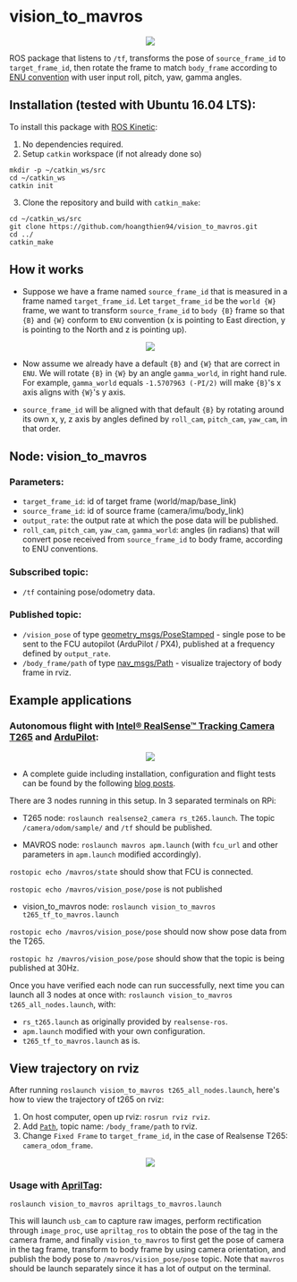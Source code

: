 # vision_to_mavros

<p align="center"><img src="https://i.imgur.com/ycQPhMi.png"/> 
  
ROS package that listens to `/tf`, transforms the pose of `source_frame_id` to `target_frame_id`, then rotate the frame to match `body_frame` according to [ENU convention](https://dev.px4.io/en/ros/external_position_estimation.html#ros_reference_frames) with user input roll, pitch, yaw, gamma angles. 

## Installation (tested with Ubuntu 16.04 LTS):
To install this package with [ROS Kinetic](http://wiki.ros.org/kinetic/Installation/Ubuntu):
1. No dependencies required.
2. Setup `catkin` workspace (if not already done so)
```
mkdir -p ~/catkin_ws/src
cd ~/catkin_ws
catkin init
```
3. Clone the repository and build with `catkin_make`:
```
cd ~/catkin_ws/src
git clone https://github.com/hoangthien94/vision_to_mavros.git
cd ../
catkin_make
```
## How it works
- Suppose we have a frame named `source_frame_id` that is measured in a frame named `target_frame_id`. Let `target_frame_id` be the `world {W}` frame, we want to transform `source_frame_id` to `body {B}` frame so that `{B}` and `{W}` conform to `ENU` convention (x is pointing to East direction, y is pointing to the North and z is pointing up).

<p align="center"><img src="https://i.imgur.com/IxkSIt2.png"/> 

- Now assume we already have a default `{B}` and `{W}` that are correct in `ENU`. We will rotate `{B}` in `{W}` by an angle `gamma_world`, in right hand rule. For example, `gamma_world` equals `-1.5707963 (-PI/2)` will make `{B}`'s x axis aligns with `{W}`'s y axis.

- `source_frame_id` will be aligned with that default `{B}` by rotating around its own x, y, z axis by angles defined by `roll_cam`, `pitch_cam`, `yaw_cam`, in that order.

## Node: vision_to_mavros

### Parameters:

* `target_frame_id`: id of target frame (world/map/base_link)
* `source_frame_id`: id of source frame (camera/imu/body_link)
* `output_rate`: the output rate at which the pose data will be published.
* `roll_cam`, `pitch_cam`, `yaw_cam`, `gamma_world`: angles (in radians) that will convert pose received from `source_frame_id` to body frame, according to ENU conventions.

### Subscribed topic:
* `/tf` containing pose/odometry data.

### Published topic:
* `/vision_pose` of type [geometry_msgs/PoseStamped](http://docs.ros.org/api/geometry_msgs/html/msg/PoseStamped.html) - single pose to be sent to the FCU autopilot (ArduPilot / PX4), published at a frequency defined by `output_rate`.
* `/body_frame/path` of type [nav_msgs/Path](http://docs.ros.org/api/nav_msgs/html/msg/Path.html) - visualize trajectory of body frame in rviz.

## Example applications
### Autonomous flight with [Intel® RealSense™ Tracking Camera T265](https://www.intelrealsense.com/tracking-camera-t265/) and [ArduPilot](http://ardupilot.org/):

<p align="center"><img src="https://i.imgur.com/YT6dGMp.png"/> 

* A complete guide including installation, configuration and flight tests can be found by the following [blog posts](https://discuss.ardupilot.org/t/gsoc-2019-integration-of-ardupilot-and-vio-tracking-camera-for-gps-less-localization-and-navigation/42394).

There are 3 nodes running in this setup. In 3 separated terminals on RPi:

* T265 node: `roslaunch realsense2_camera rs_t265.launch`. The topic `/camera/odom/sample/` and `/tf` should be published.

* MAVROS node: `roslaunch mavros apm.launch` (with `fcu_url` and other parameters in `apm.launch` modified accordingly). 

`rostopic echo /mavros/state` should show that FCU is connected.

`rostopic echo /mavros/vision_pose/pose` is not published

* vision_to_mavros node: `roslaunch vision_to_mavros t265_tf_to_mavros.launch`

`rostopic echo /mavros/vision_pose/pose` should now show pose data from the T265.

`rostopic hz /mavros/vision_pose/pose` should show that the topic is being published at 30Hz.

Once you have verified each node can run successfully, next time you can launch all 3 nodes at once with: `roslaunch vision_to_mavros t265_all_nodes.launch`, with:

* `rs_t265.launch` as originally provided by `realsense-ros`.
* `apm.launch` modified with your own configuration.
* `t265_tf_to_mavros.launch` as is.

## View trajectory on rviz
After running ```roslaunch vision_to_mavros t265_all_nodes.launch```, here's how to view the trajectory of t265 on rviz:
1. On host computer, open up rviz: `rosrun rviz rviz`.
2. Add [`Path`](http://docs.ros.org/api/nav_msgs/html/msg/Path.html), topic name: `/body_frame/path` to rviz. 
3. Change `Fixed Frame` to `target_frame_id`, in the case of Realsense T265: `camera_odom_frame`.

<p align="center"><img src="https://i.imgur.com/Kp8y2Ts.png"/> 

### Usage with [AprilTag](https://github.com/AprilRobotics/apriltag):
```
roslaunch vision_to_mavros apriltags_to_mavros.launch
```
This will launch `usb_cam` to capture raw images, perform rectification through `image_proc`, use `apriltag_ros` to obtain the pose of the tag in the camera frame, and finally `vision_to_mavros` to first get the pose of camera in the tag frame, transform to body frame by using camera orientation, and publish the body pose to `/mavros/vision_pose/pose` topic. Note that `mavros` should be launch separately since it has a lot of output on the terminal.


